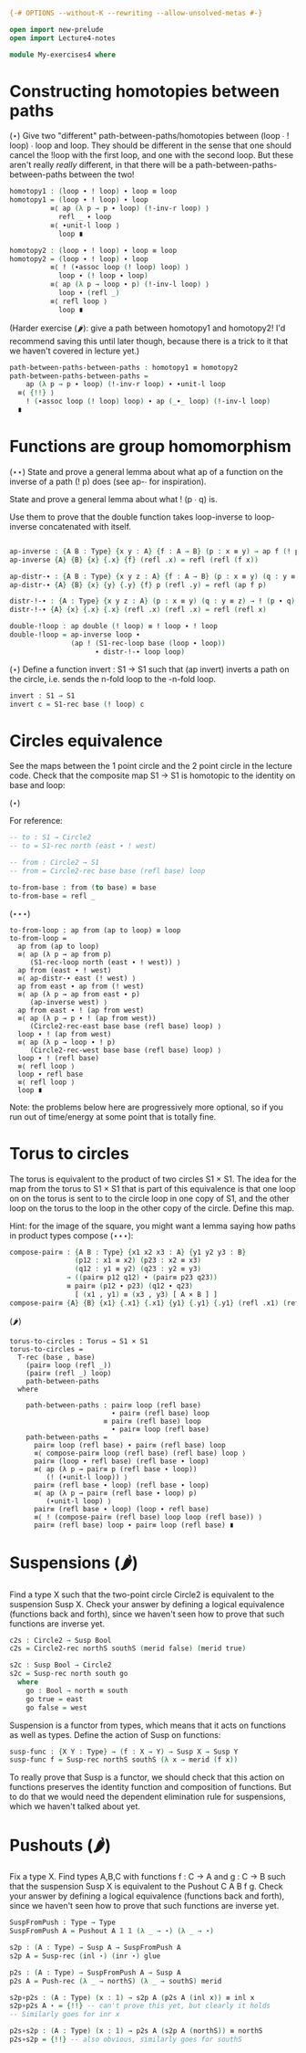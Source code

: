 ```agda
{-# OPTIONS --without-K --rewriting --allow-unsolved-metas #-}

open import new-prelude
open import Lecture4-notes

module My-exercises4 where
```

# Constructing homotopies between paths

(⋆) Give two "different" path-between-paths/homotopies between (loop ∙ !
loop) ∙ loop and loop.  They should be different in the sense that one
should cancel the !loop with the first loop, and one with the second
loop.  But these aren't really *really* different, in that there will be
a path-between-paths-between-paths between the two!  

```agda
homotopy1 : (loop ∙ ! loop) ∙ loop ≡ loop
homotopy1 = (loop ∙ ! loop) ∙ loop
          ≡⟨ ap (λ p → p ∙ loop) (!-inv-r loop) ⟩
            refl _ ∙ loop
          ≡⟨ ∙unit-l loop ⟩
            loop ∎

homotopy2 : (loop ∙ ! loop) ∙ loop ≡ loop
homotopy2 = (loop ∙ ! loop) ∙ loop
          ≡⟨ ! (∙assoc loop (! loop) loop) ⟩
            loop ∙ (! loop ∙ loop)
          ≡⟨ ap (λ p → loop ∙ p) (!-inv-l loop) ⟩
            loop ∙ (refl _)
          ≡⟨ refl loop ⟩
            loop ∎
```

(Harder exercise (🌶️): give a path between homotopy1 and
homotopy2! I'd recommend saving this until later though, because there
is a trick to it that we haven't covered in lecture yet.)

```agda
path-between-paths-between-paths : homotopy1 ≡ homotopy2
path-between-paths-between-paths =
    ap (λ p → p ∙ loop) (!-inv-r loop) ∙ ∙unit-l loop
  ≡⟨ {!!} ⟩
    ! (∙assoc loop (! loop) loop) ∙ ap (_∙_ loop) (!-inv-l loop)
  ∎
```

# Functions are group homomorphism 

(⋆⋆) State and prove a general lemma about what ap of a function on the
inverse of a path (! p) does (see ap-∙ for inspiration).  

State and prove a general lemma about what ! (p ∙ q) is.  

Use them to prove that the double function takes loop-inverse to
loop-inverse concatenated with itself.

```agda

ap-inverse : {A B : Type} {x y : A} {f : A → B} (p : x ≡ y) → ap f (! p) ≡ ! (ap f p) [ (f y ≡ f x) ]
ap-inverse {A} {B} {x} {.x} {f} (refl .x) = refl (refl (f x))

ap-distr-∙ : {A B : Type} {x y z : A} {f : A → B} (p : x ≡ y) (q : y ≡ z) → ap f (p ∙ q) ≡ ap f p ∙ ap f q
ap-distr-∙ {A} {B} {x} {y} {.y} {f} p (refl .y) = refl (ap f p)

distr-!-∙ : {A : Type} {x y z : A} (p : x ≡ y) (q : y ≡ z) → ! (p ∙ q) ≡ ! q ∙ ! p [ z ≡ x ]
distr-!-∙ {A} {x} {.x} {.x} (refl .x) (refl .x) = refl (refl x)

double-!loop : ap double (! loop) ≡ ! loop ∙ ! loop
double-!loop = ap-inverse loop ∙
               (ap ! (S1-rec-loop base (loop ∙ loop))
                     ∙ distr-!-∙ loop loop)
```

(⋆) Define a function invert : S1 → S1 such that (ap invert) inverts a path
on the circle, i.e. sends the n-fold loop to the -n-fold loop.  

```agda
invert : S1 → S1
invert c = S1-rec base (! loop) c
```

# Circles equivalence

See the maps between the 1 point circle and the 2 point circle in the
lecture code.  Check that the composite map S1 → S1
is homotopic to the identity on base and loop:

(⋆)

For reference:

```agda
-- to : S1 → Circle2
-- to = S1-rec north (east ∙ ! west)

-- from : Circle2 → S1
-- from = Circle2-rec base base (refl base) loop
```

```agda
to-from-base : from (to base) ≡ base
to-from-base = refl _
```

(⋆⋆⋆) 

```
to-from-loop : ap from (ap to loop) ≡ loop
to-from-loop =
  ap from (ap to loop)
  ≡⟨ ap (λ p → ap from p)
     (S1-rec-loop north (east ∙ ! west)) ⟩
  ap from (east ∙ ! west)
  ≡⟨ ap-distr-∙ east (! west) ⟩
  ap from east ∙ ap from (! west)
  ≡⟨ ap (λ p → ap from east ∙ p)
     (ap-inverse west) ⟩
  ap from east ∙ ! (ap from west)
  ≡⟨ ap (λ p → p ∙ ! (ap from west))
     (Circle2-rec-east base base (refl base) loop) ⟩
  loop ∙ ! (ap from west)
  ≡⟨ ap (λ p → loop ∙ ! p)
     (Circle2-rec-west base base (refl base) loop) ⟩
  loop ∙ ! (refl base)
  ≡⟨ refl loop ⟩
  loop ∙ refl base
  ≡⟨ refl loop ⟩
  loop ∎

```

Note: the problems below here are progressively more optional, so if you
run out of time/energy at some point that is totally fine.  

# Torus to circles

The torus is equivalent to the product of two circles S1 × S1.  The idea
for the map from the torus to S1 × S1 that is part of this equivalence
is that one loop on on the torus is sent to to the circle loop in one
copy of S1, and the other loop on the torus to the loop in the other
copy of the circle.  Define this map.  

Hint: for the image of the square, you might want a lemma saying how
paths in product types compose (⋆⋆⋆):

```agda
compose-pair≡ : {A B : Type} {x1 x2 x3 : A} {y1 y2 y3 : B}
                (p12 : x1 ≡ x2) (p23 : x2 ≡ x3)
                (q12 : y1 ≡ y2) (q23 : y2 ≡ y3)
              → ((pair≡ p12 q12) ∙ (pair≡ p23 q23))
              ≡ pair≡ (p12 ∙ p23) (q12 ∙ q23)
                [ (x1 , y1) ≡ (x3 , y3) [ A × B ] ]
compose-pair≡ {A} {B} {x1} {.x1} {.x1} {y1} {.y1} {.y1} (refl .x1) (refl .x1) (refl .y1) (refl .y1) = refl (refl (x1 , y1))
```

(🌶️)
```
torus-to-circles : Torus → S1 × S1
torus-to-circles =
  T-rec (base , base)
    (pair≡ loop (refl _))
    (pair≡ (refl _) loop)
    path-between-paths
  where

    path-between-paths : pair≡ loop (refl base)
                         ∙ pair≡ (refl base) loop
                       ≡ pair≡ (refl base) loop
                         ∙ pair≡ loop (refl base)
    path-between-paths =
      pair≡ loop (refl base) ∙ pair≡ (refl base) loop
      ≡⟨ compose-pair≡ loop (refl base) (refl base) loop ⟩
      pair≡ (loop ∙ refl base) (refl base ∙ loop)
      ≡⟨ ap (λ p → pair≡ p (refl base ∙ loop))
         (! (∙unit-l loop)) ⟩
      pair≡ (refl base ∙ loop) (refl base ∙ loop)
      ≡⟨ ap (λ p → pair≡ (refl base ∙ loop) p)
         (∙unit-l loop) ⟩
      pair≡ (refl base ∙ loop) (loop ∙ refl base)
      ≡⟨ ! (compose-pair≡ (refl base) loop loop (refl base)) ⟩
      pair≡ (refl base) loop ∙ pair≡ loop (refl base) ∎
```

# Suspensions (🌶️)

Find a type X such that the two-point circle Circle2 is equivalent to
the suspension Susp X.  Check your answer by defining a logical
equivalence (functions back and forth), since we haven't seen how to
prove that such functions are inverse yet.

```agda
c2s : Circle2 → Susp Bool
c2s = Circle2-rec northS southS (merid false) (merid true)

s2c : Susp Bool → Circle2
s2c = Susp-rec north south go
  where
    go : Bool → north ≡ south
    go true = east
    go false = west

```

Suspension is a functor from types, which means that it acts on
functions as well as types.  Define the action of Susp on functions:

```agda
susp-func : {X Y : Type} → (f : X → Y) → Susp X → Susp Y
susp-func f = Susp-rec northS southS (λ x → merid (f x)) 
```

To really prove that Susp is a functor, we should check that this action
on functions preserves the identity function and composition of
functions. But to do that we would need the dependent elimination rule
for suspensions, which we haven't talked about yet.

# Pushouts (🌶️)

Fix a type X.  Find types A,B,C with functions f : C → A and g : C → B
such that the suspension Susp X is equivalent to the Pushout C A B f g.
Check your answer by defining a logical equivalence (functions back and
forth), since we haven't seen how to prove that such functions are
inverse yet.

```agda
SuspFromPush : Type → Type
SuspFromPush A = Pushout A 𝟙 𝟙 (λ _ → ⋆) (λ _ → ⋆)

s2p : (A : Type) → Susp A → SuspFromPush A
s2p A = Susp-rec (inl ⋆) (inr ⋆) glue

p2s : (A : Type) → SuspFromPush A → Susp A
p2s A = Push-rec (λ _ → northS) (λ _ → southS) merid

s2p∘p2s : (A : Type) (x : 𝟙) → s2p A (p2s A (inl x)) ≡ inl x
s2p∘p2s A ⋆ = {!!} -- can't prove this yet, but clearly it holds
-- Similarly goes for inr x

p2s∘s2p : (A : Type) (x : 𝟙) → p2s A (s2p A (northS)) ≡ northS
p2s∘s2p = {!!} -- also obvious, similarly goes for southS


```

